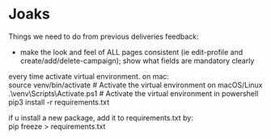 # Joaks

Things we need to do from previous deliveries feedback:  
- make the look and feel of ALL pages consistent (ie edit-profile and create/add/delete-campaign); show what fields are mandatory clearly


every time activate virtual environment. on mac:  
source venv/bin/activate  # Activate the virtual environment on macOS/Linux
.\venv\Scripts\Activate.ps1  # Activate the virtual environment in powershell  
pip3 install -r requirements.txt

if u install a new package, add it to requirements.txt by:  
pip freeze > requirements.txt


